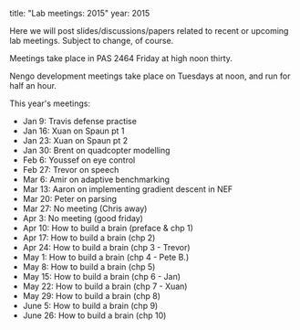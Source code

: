 title: "Lab meetings: 2015"
year: 2015

Here we will post slides/discussions/papers related to recent
or upcoming lab meetings.
Subject to change, of course.

Meetings take place in PAS 2464 Friday at high noon thirty.

Nengo development meetings take place on Tuesdays at noon,
and run for half an hour.

This year's meetings:

- Jan 9: Travis defense practise
- Jan 16: Xuan on Spaun pt 1
- Jan 23: Xuan on Spaun pt 2
- Jan 30: Brent on quadcopter modelling
- Feb 6: Youssef on eye control
- Feb 27: Trevor on speech
- Mar 6: Amir on adaptive benchmarking
- Mar 13: Aaron on implementing gradient descent in NEF
- Mar 20: Peter on parsing
- Mar 27: No meeting (Chris away)
- Apr 3: No meeting (good friday)
- Apr 10: How to build a brain (preface & chp 1)
- Apr 17: How to build a brain (chp 2)
- Apr 24: How to build a brain (chp 3 - Trevor)
- May 1: How to build a brain (chp 4 - Pete B.)
- May 8: How to build a brain (chp 5)
- May 15: How to build a brain (chp 6 - Jan)
- May 22: How to build a brain (chp 7 - Xuan)
- May 29: How to build a brain (chp 8)
- June 5: How to build a brain (chp 9)
- June 26: How to build a brain (chp 10)
